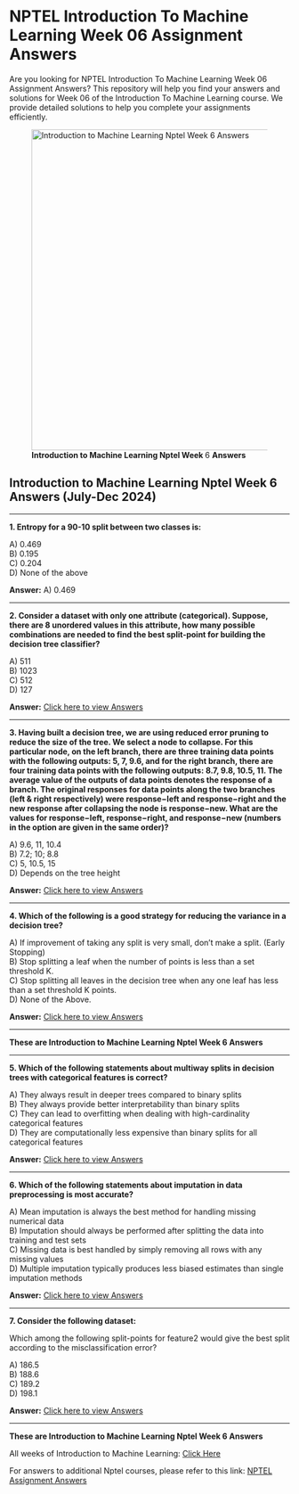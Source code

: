 # NPTEL Introduction To Machine Learning Week 06 Assignment Answers

Are you looking for NPTEL Introduction To Machine Learning Week 06 Assignment Answers? This repository will help you find your answers and solutions for Week 06 of the Introduction To Machine Learning course. We provide detailed solutions to help you complete your assignments efficiently.


<figure class="aligncenter size-large is-resized"><img decoding="async" width="1024" height="576" src="https://progiez.com/wp-content/uploads/2024/08/Introduction-To-Machine-Learning-Nptel-Week-6-Assignment-Answer-and-solution-Swayam-Platform-image-1024x576.webp" alt="Introduction to Machine Learning Nptel Week 6 Answers" class="wp-image-13375" title="Introduction to Machine Learning Nptel Week 6 Answers 1" srcset="https://progiez.com/wp-content/uploads/2024/08/Introduction-To-Machine-Learning-Nptel-Week-6-Assignment-Answer-and-solution-Swayam-Platform-image-1024x576.webp 1024w, https://progiez.com/wp-content/uploads/2024/08/Introduction-To-Machine-Learning-Nptel-Week-6-Assignment-Answer-and-solution-Swayam-Platform-image-300x169.webp 300w, https://progiez.com/wp-content/uploads/2024/08/Introduction-To-Machine-Learning-Nptel-Week-6-Assignment-Answer-and-solution-Swayam-Platform-image-768x432.webp 768w, https://progiez.com/wp-content/uploads/2024/08/Introduction-To-Machine-Learning-Nptel-Week-6-Assignment-Answer-and-solution-Swayam-Platform-image.webp 1280w" sizes="(max-width: 1024px) 100vw, 1024px"><figcaption class="wp-element-caption"><strong>Introduction to Machine Learning Nptel Week<span> </span></strong>6<span> </span><strong>Answers</strong></figcaption></figure>

## **Introduction to Machine Learning Nptel Week 6 Answers (July-Dec 2024)**

* * *

**1. Entropy for a 90-10 split between two classes is:**

A) 0.469  
B) 0.195  
C) 0.204  
D) None of the above

**Answer:** A) 0.469

* * *

**2. Consider a dataset with only one attribute (categorical). Suppose, there are 8 unordered values in this attribute, how many possible combinations are needed to find the best split-point for building the decision tree classifier?**

A) 511  
B) 1023  
C) 512  
D) 127

**Answer:** [Click here to view Answers](https://progiez.com/introduction-to-machine-learning-nptel-week-6-answers)

* * *

**3. Having built a decision tree, we are using reduced error pruning to reduce the size of the tree. We select a node to collapse. For this particular node, on the left branch, there are three training data points with the following outputs: 5, 7, 9.6, and for the right branch, there are four training data points with the following outputs: 8.7, 9.8, 10.5, 11. The average value of the outputs of data points denotes the response of a branch. The original responses for data points along the two branches (left & right respectively) were response−left and response−right and the new response after collapsing the node is response−new. What are the values for response−left, response−right, and response−new (numbers in the option are given in the same order)?**

A) 9.6, 11, 10.4  
B) 7.2; 10; 8.8  
C) 5, 10.5, 15  
D) Depends on the tree height

**Answer:** [Click here to view Answers](https://progiez.com/introduction-to-machine-learning-nptel-week-6-answers)

* * *

**4. Which of the following is a good strategy for reducing the variance in a decision tree?**

A) If improvement of taking any split is very small, don’t make a split. (Early Stopping)  
B) Stop splitting a leaf when the number of points is less than a set threshold K.  
C) Stop splitting all leaves in the decision tree when any one leaf has less than a set threshold K points.  
D) None of the Above.

**Answer:** [Click here to view Answers](https://progiez.com/introduction-to-machine-learning-nptel-week-6-answers)

* * *

**These are Introduction to Machine Learning Nptel Week 6 Answers**

* * *

**5. Which of the following statements about multiway splits in decision trees with categorical features is correct?**

A) They always result in deeper trees compared to binary splits  
B) They always provide better interpretability than binary splits  
C) They can lead to overfitting when dealing with high-cardinality categorical features  
D) They are computationally less expensive than binary splits for all categorical features

**Answer:** [Click here to view Answers](https://progiez.com/introduction-to-machine-learning-nptel-week-6-answers)

* * *

**6. Which of the following statements about imputation in data preprocessing is most accurate?**

A) Mean imputation is always the best method for handling missing numerical data  
B) Imputation should always be performed after splitting the data into training and test sets  
C) Missing data is best handled by simply removing all rows with any missing values  
D) Multiple imputation typically produces less biased estimates than single imputation methods

**Answer:** [Click here to view Answers](https://progiez.com/introduction-to-machine-learning-nptel-week-6-answers)

* * *

**7. Consider the following dataset:**

Which among the following split-points for feature2 would give the best split according to the misclassification error?

A) 186.5  
B) 188.6  
C) 189.2  
D) 198.1

**Answer:** [Click here to view Answers](https://progiez.com/introduction-to-machine-learning-nptel-week-6-answers)

* * *

**These are Introduction to Machine Learning Nptel Week 6 Answers**

All weeks of Introduction to Machine Learning: [Click Here](https://progiez.com/nptel-assignment-answers/introduction-to-internet-of-things)

For answers to additional Nptel courses, please refer to this link: [NPTEL Assignment Answers](https://progiez.com/nptel-assignment-answers)
